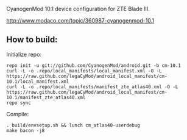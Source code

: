 CyanogenMod 10.1 device configuration for ZTE Blade III.

http://www.modaco.com/topic/360987-cyanogenmod-10.1

How to build:
-------------

Initialize repo:

    repo init -u git://github.com/CyanogenMod/android.git -b cm-10.1
    curl -L -o .repo/local_manifests/local_manifest.xml -O -L https://raw.github.com/legaCyMod/android_local_manifest/cm-10.1/local_manifest.xml
    curl -L -o .repo/local_manifests/manifest_zte_atlas40.xml -O -L https://raw.github.com/legaCyMod/android_local_manifest/cm-10.1/manifest_zte_atlas40.xml
    repo sync

Compile:

    . build/envsetup.sh && lunch cm_atlas40-userdebug
    make bacon -j8

